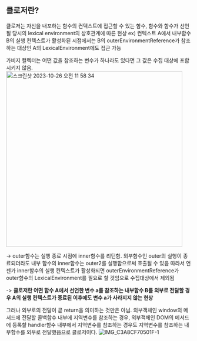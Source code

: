 ## 클로저란?
클로저는 자신을 내포하는 함수의 컨텍스트에 접근할 수 있는 함수, 함수와 함수가 선언될 당시의 lexical environment의 상호관계에 따른 현상
ex) 컨텍스트 A에서 내부함수 B의 실행 컨텍스트가 활성화된 시점에서는 B의 outerEnvironmentReference가 참조하는 대상인 A의 LexicalEnvironment에도 접근 가능

가비지 컬렉터는 어떤 값을 참조하는 변수가 하나라도 있다면 그 값은 수집 대상에 포함시키지 않음.
<img width="479" alt="스크린샷 2023-10-26 오전 11 58 34" src="https://github.com/thisisthewa2/CoreJS/assets/119280160/f38febe1-552c-4dc1-be63-29ac5f7b8269">

-> outer함수는 실행 종료 시점에 inner함수를 리턴함. 외부함수인 outer의 실행이 종료되더라도 내부 함수의 inner함수는 outer2를 실행함으로써 호출될 수 있음
따라서 언젠가 inner함수의 실행 컨텍스트가 활성화되면 outerEnvironmentReference가 outer함수의 LexicalEnvironment를 필요로 할 것임으로 수집대상에서 제외됨

-> **클로저란 어떤 함수 A에서 선언한 변수 a를 참조하는 내부함수 B를 외부로 전달할 경우 A의 실행 컨텍스트가 종료된 이후에도 변수 a가 사라지지 않는 현상**

그러나 외부로의 전달이 곧 return을 의미하는 것만은 아님. 
외부객체인 window의 메서드에 전달할 콜백함수 내부에 지역변수를 참조하는 경우, 
외부객체인 DOM의 메서드에 등록할 handler함수 내부에서 지역변수를 참조하는 경우도 지역변수를 참조하는 내부함수를 외부로 전달했음으로 클로저이다.
![IMG_C3A8CF70501F-1](https://github.com/thisisthewa2/CoreJS/assets/119280160/d85021a7-0fd9-404a-abb9-a29ecdafb514)
